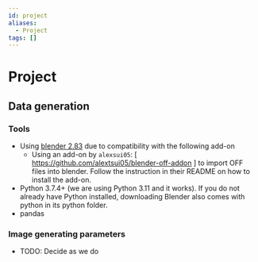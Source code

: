 ```yaml
---
id: project
aliases:
  - Project
tags: []
---
```


# Project

## Data generation

### Tools
- Using [blender 2.83](https://www.blender.org/download/releases/2-83/) due to compatibility with the following add-on
  - Using an add-on by `alexsui05`: [ https://github.com/alextsui05/blender-off-addon ] to import OFF files into blender. Follow the instruction in their README on how to install the add-on.
- Python 3.7.4+ (we are using Python 3.11 and it works). If you do not already have Python installed, downloading Blender also comes with python in its python folder.
- pandas

### Image generating parameters

- TODO: Decide as we do

